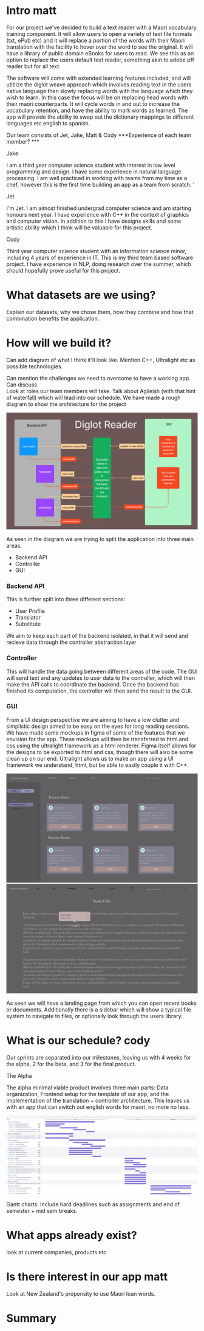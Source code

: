 # Intro matt

For our project we've decided to build a text reader with a Maori vocabulary training component. It will allow users to open a variety of text file formats (txt, ePub etc) and it will replace a portion of the words with their Maori translation with the facility to hover over the word to see the original. It will have a library of public domain eBooks for users to read. We see this as an option to replace the users default text reader, something akin to adobe pff reader but for all text. 

The software will come with extended learning features included, and will utitlize the diglot weave approach which involves reading text in the users native language then slowly replacing words with the language which they wish to learn. In this case the focus will be on replacing head words with their maori counterparts. It will cycle words in and out to increase the vocabulary retention, and have the ability to mark words as learned. The app will provide the ability to swap out the dictionary mappings to different languages etc english to spanish. 



Our team consists of Jet, Jake, Matt & Cody ***Experience of each team member? ***

Jake

I am a third year computer science student with interest in low level programming and design. I have some experience in natural language processing. I am well practiced in working with teams from my time as a chef, however this is the first time building an app as a team from scratch.   '

Jet

I'm Jet. I am almost finished undergrad computer science and am starting honours next year. I have experience with C++ in the context of graphics and computer vision. In addition to this I have designs skills and some artistic ability which I think will be valuable for this project.

Cody

Third year computer science student with an information science minor, including 4 years of experience in IT. This is my third team based software project. I have experience in NLP, doing research over the summer, which should hopefully prove useful for this project.

# What datasets are we using?

Explain our datasets, why we chose them, how they combine and how that combination benefits the application. 

# How will we build it? 

Can add diagram of what I think it'll look like. Mention C++, Ultralight etc as possible technologies. 

Can mention the challenges we need to overcome to have a working app. Can discuss  
Look at roles our team members will take. Talk about Agileish (with that hint of waterfall) which will lead into our schedule.
We have made a rough diagram to show the architecture for the project

![diagram](./mockups/diagram.png)  

As seen in the diagram we are trying to split the application into three main areas:

- Backend API
- Controller
- GUI

### Backend API

This is further split into three different sections:

- User Profile
- Translator
- Substitute

We aim to keep each part of the backend isolated, in that it will send and recieve data through the controller abstraction layer

### Controller

This will handle the data going between different areas of the code. The GUI will send text and any updates to user data to the controller, which will then make the API calls to coordinate the backend. Once the backend has finished its computation, the controller will then send the result to the GUI. 

### GUI

From a UI design perspective we are aiming to have a low clutter and simplistic design aimed to be easy on the eyes for long reading sessions. We have made some mockups in figma of some of the features that we envision for the app. These mockups will then be transferred to html and css using the ultralight framework as a html renderer. Figma itself allows for the designs to be exported to html and css, though there will also be some clean up on our end. Ultralight allows us to make an app using a UI framework we understand, html, but be able to easily couple it with C++. 

![landing_page](./mockups/landing_page.png) 
![reader](./mockups/reader.png)  


As seen we will have a landing page from which you can open recent books or documents. Additionally there is a sidebar which will show a typical file system to navigate to files, or optionally look through the users library. 



# What is our schedule? cody

Our sprints are separated into our milestones, leaving us with 4 weeks for the alpha, 2 for the beta, and 3 for the final product.

The Alpha

The alpha minimal viable product involves three main parts: Data organization, Frontend setup for the template of our app, and the implementation of the translation + controller architecture. This leaves us with an app that can switch out english words for maori, no more no less.

![gantt_chart](mockups/gantt_chart.png)


Gantt charts. Include hard deadlines such as assignments and end of semester + mid sem breaks. 

# What apps already exist?

look at current companies, products etc. 

# Is there interest in our app matt

Look at New Zealand's propensity to use Maori loan words.

# Summary

 